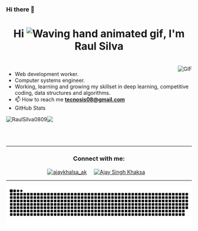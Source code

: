 ### Hi there 👋

<h1 align="center">Hi <img src="https://raw.githubusercontent.com/nixin72/nixin72/master/wave.gif" 
         alt="Waving hand animated gif"
         height="45"
         width="45" />, I'm Raul Silva</h1>
<br />
<img align="right" alt="GIF" src="https://media.giphy.com/media/13HgwGsXF0aiGY/giphy.gif" />


- Web development worker.
- Computer systems engineer. 
- Working, learning and growing my skillset in deep learning, competitive coding, data structures and algorithms. 
- 📫 How to reach me **tecnosis08@gmail.com**
- GitHub Stats
 
<img align="left" src="https://github-readme-stats.vercel.app/api?username=RaulSilva0809&show_icons=true&theme=radical" alt="RaulSilva0809" />


![](https://hit.yhype.me/github/profile?user_id=39537259)

<br><br>
<hr>
 
<h3 align="center">Connect with me:</h3>
<p align="center">
<a href="https://twitter.com/RaulSil78775808" target="blank"><img align="center" src="https://img.icons8.com/cute-clipart/64/000000/twitter.png" alt="ajaykhalsa_ak" height="50" width="50" /></a> &nbsp;&nbsp;&nbsp;
<a href="https://www.linkedin.com/in/raul-fabrizio-silva-uribe-767151191/" target="blank"><img align="center" src="https://img.icons8.com/cute-clipart/64/000000/linkedin.png" alt="Ajay Singh Khaksa" height="50" width="50" /></a>&nbsp;&nbsp;&nbsp;&nbsp;

</p>

<hr>
<p align="center">
  <img src="https://github.com/AjayKhalsa/AjayKhalsa/raw/output/github-contribution-grid-snake.svg" alt="snake"></center>
</p>
